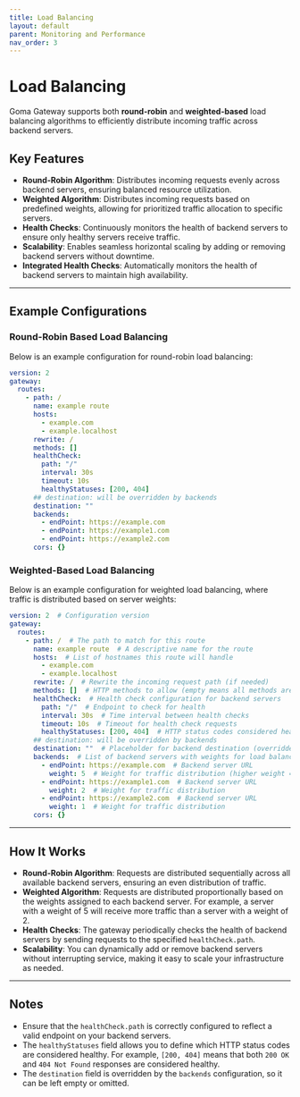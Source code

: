 ```yaml
---
title: Load Balancing
layout: default
parent: Monitoring and Performance
nav_order: 3
---
```



# Load Balancing

Goma Gateway supports both **round-robin** and **weighted-based** load balancing algorithms to efficiently distribute incoming traffic across backend servers.

## Key Features

- **Round-Robin Algorithm**: Distributes incoming requests evenly across backend servers, ensuring balanced resource utilization.
- **Weighted Algorithm**: Distributes incoming requests based on predefined weights, allowing for prioritized traffic allocation to specific servers.
- **Health Checks**: Continuously monitors the health of backend servers to ensure only healthy servers receive traffic.
- **Scalability**: Enables seamless horizontal scaling by adding or removing backend servers without downtime.
- **Integrated Health Checks**: Automatically monitors the health of backend servers to maintain high availability.

---

## Example Configurations

### Round-Robin Based Load Balancing

Below is an example configuration for round-robin load balancing:

```yaml
version: 2
gateway:
  routes:
    - path: /
      name: example route
      hosts:
        - example.com
        - example.localhost
      rewrite: /
      methods: []
      healthCheck:
        path: "/"
        interval: 30s
        timeout: 10s
        healthyStatuses: [200, 404]
      ## destination: will be overridden by backends
      destination: ""
      backends:
        - endPoint: https://example.com
        - endPoint: https://example1.com
        - endPoint: https://example2.com
      cors: {}
```

### Weighted-Based Load Balancing

Below is an example configuration for weighted load balancing, where traffic is distributed based on server weights:

```yaml
version: 2  # Configuration version
gateway:
  routes:
    - path: /  # The path to match for this route
      name: example route  # A descriptive name for the route
      hosts:  # List of hostnames this route will handle
        - example.com
        - example.localhost
      rewrite: /  # Rewrite the incoming request path (if needed)
      methods: []  # HTTP methods to allow (empty means all methods are allowed)
      healthCheck:  # Health check configuration for backend servers
        path: "/"  # Endpoint to check for health
        interval: 30s  # Time interval between health checks
        timeout: 10s  # Timeout for health check requests
        healthyStatuses: [200, 404]  # HTTP status codes considered healthy
      ## destination: will be overridden by backends
      destination: ""  # Placeholder for backend destination (overridden by `backends`)
      backends:  # List of backend servers with weights for load balancing
        - endPoint: https://example.com  # Backend server URL
          weight: 5  # Weight for traffic distribution (higher weight = more traffic)
        - endPoint: https://example1.com  # Backend server URL
          weight: 2  # Weight for traffic distribution
        - endPoint: https://example2.com  # Backend server URL
          weight: 1  # Weight for traffic distribution
      cors: {}
```

---

## How It Works

- **Round-Robin Algorithm**: Requests are distributed sequentially across all available backend servers, ensuring an even distribution of traffic.
- **Weighted Algorithm**: Requests are distributed proportionally based on the weights assigned to each backend server. For example, a server with a weight of 5 will receive more traffic than a server with a weight of 2.
- **Health Checks**: The gateway periodically checks the health of backend servers by sending requests to the specified `healthCheck.path`.
- **Scalability**: You can dynamically add or remove backend servers without interrupting service, making it easy to scale your infrastructure as needed.

---

## Notes

- Ensure that the `healthCheck.path` is correctly configured to reflect a valid endpoint on your backend servers.
- The `healthyStatuses` field allows you to define which HTTP status codes are considered healthy. For example, `[200, 404]` means that both `200 OK` and `404 Not Found` responses are considered healthy.
- The `destination` field is overridden by the `backends` configuration, so it can be left empty or omitted.

